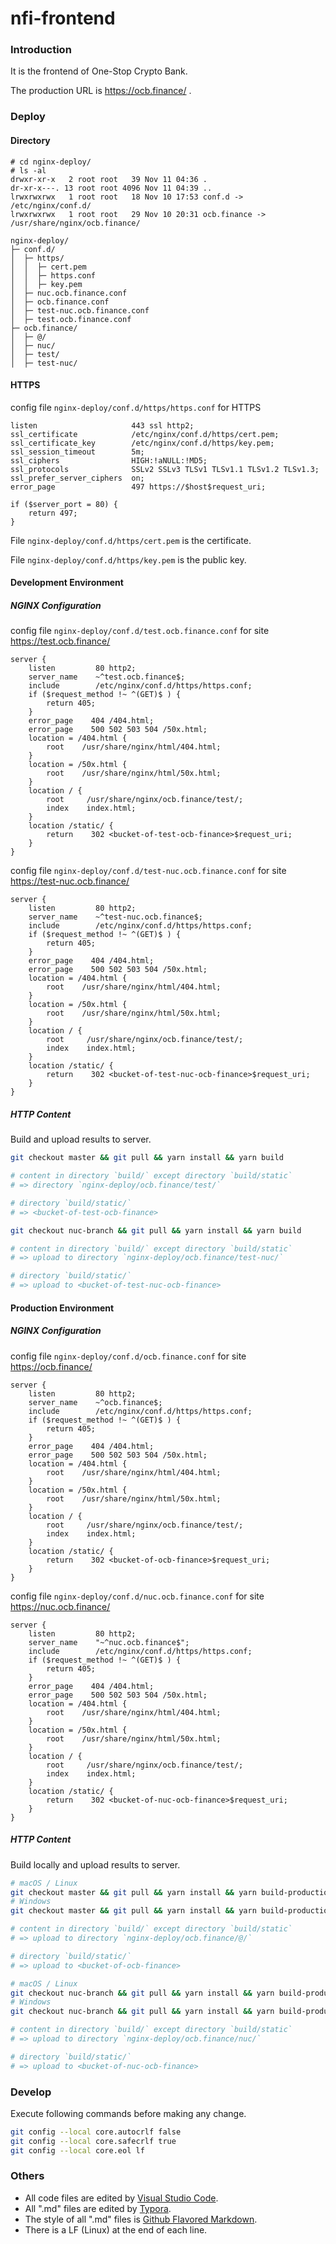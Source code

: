 # nfi-frontend

### Introduction

It is the frontend of One-Stop Crypto Bank.

The production URL is https://ocb.finance/ .

### Deploy

#### Directory

```
# cd nginx-deploy/
# ls -al
drwxr-xr-x   2 root root   39 Nov 11 04:36 .
dr-xr-x---. 13 root root 4096 Nov 11 04:39 ..
lrwxrwxrwx   1 root root   18 Nov 10 17:53 conf.d -> /etc/nginx/conf.d/
lrwxrwxrwx   1 root root   29 Nov 10 20:31 ocb.finance -> /usr/share/nginx/ocb.finance/
```

```
nginx-deploy/
├─ conf.d/
│  ├─ https/
│  │  ├─ cert.pem
│  │  ├─ https.conf
│  │  ├─ key.pem
│  ├─ nuc.ocb.finance.conf
│  ├─ ocb.finance.conf
│  ├─ test-nuc.ocb.finance.conf
│  ├─ test.ocb.finance.conf
├─ ocb.finance/
│  ├─ @/
│  ├─ nuc/
│  ├─ test/
│  ├─ test-nuc/
```

#### HTTPS

config file `nginx-deploy/conf.d/https/https.conf` for HTTPS

``` nginx
listen                     443 ssl http2;
ssl_certificate            /etc/nginx/conf.d/https/cert.pem;
ssl_certificate_key        /etc/nginx/conf.d/https/key.pem;
ssl_session_timeout        5m;
ssl_ciphers                HIGH:!aNULL:!MD5;
ssl_protocols              SSLv2 SSLv3 TLSv1 TLSv1.1 TLSv1.2 TLSv1.3;
ssl_prefer_server_ciphers  on;
error_page                 497 https://$host$request_uri;

if ($server_port = 80) {
    return 497;
}
```

File `nginx-deploy/conf.d/https/cert.pem` is the certificate.

File `nginx-deploy/conf.d/https/key.pem` is the public key.

#### Development Environment

##### NGINX Configuration

config file `nginx-deploy/conf.d/test.ocb.finance.conf` for site https://test.ocb.finance/

``` nginx
server {
    listen         80 http2;
    server_name    ~^test.ocb.finance$;
    include        /etc/nginx/conf.d/https/https.conf;
    if ($request_method !~ ^(GET)$ ) {
        return 405;
    }
    error_page    404 /404.html;
    error_page    500 502 503 504 /50x.html;
    location = /404.html {
        root    /usr/share/nginx/html/404.html;
    }
    location = /50x.html {
        root    /usr/share/nginx/html/50x.html;
    }
    location / {
        root     /usr/share/nginx/ocb.finance/test/;
        index    index.html;
    }
    location /static/ {
        return    302 <bucket-of-test-ocb-finance>$request_uri;
    }
}
```

config file `nginx-deploy/conf.d/test-nuc.ocb.finance.conf` for site https://test-nuc.ocb.finance/

``` nginx
server {
    listen         80 http2;
    server_name    ~^test-nuc.ocb.finance$;
    include        /etc/nginx/conf.d/https/https.conf;
    if ($request_method !~ ^(GET)$ ) {
        return 405;
    }
    error_page    404 /404.html;
    error_page    500 502 503 504 /50x.html;
    location = /404.html {
        root    /usr/share/nginx/html/404.html;
    }
    location = /50x.html {
        root    /usr/share/nginx/html/50x.html;
    }
    location / {
        root     /usr/share/nginx/ocb.finance/test/;
        index    index.html;
    }
    location /static/ {
        return    302 <bucket-of-test-nuc-ocb-finance>$request_uri;
    }
}
```

##### HTTP Content

Build and upload results to server.

``` sh
git checkout master && git pull && yarn install && yarn build

# content in directory `build/` except directory `build/static`
# => directory `nginx-deploy/ocb.finance/test/`

# directory `build/static/`
# => <bucket-of-test-ocb-finance>
```

``` sh
git checkout nuc-branch && git pull && yarn install && yarn build

# content in directory `build/` except directory `build/static`
# => upload to directory `nginx-deploy/ocb.finance/test-nuc/`

# directory `build/static/`
# => upload to <bucket-of-test-nuc-ocb-finance>
```

#### Production Environment

##### NGINX Configuration

config file `nginx-deploy/conf.d/ocb.finance.conf` for site https://ocb.finance/

``` nginx
server {
    listen         80 http2;
    server_name    ~^ocb.finance$;
    include        /etc/nginx/conf.d/https/https.conf;
    if ($request_method !~ ^(GET)$ ) {
        return 405;
    }
    error_page    404 /404.html;
    error_page    500 502 503 504 /50x.html;
    location = /404.html {
        root    /usr/share/nginx/html/404.html;
    }
    location = /50x.html {
        root    /usr/share/nginx/html/50x.html;
    }
    location / {
        root     /usr/share/nginx/ocb.finance/test/;
        index    index.html;
    }
    location /static/ {
        return    302 <bucket-of-ocb-finance>$request_uri;
    }
}
```

config file `nginx-deploy/conf.d/nuc.ocb.finance.conf` for site https://nuc.ocb.finance/

``` nginx
server {
    listen         80 http2;
    server_name    "~^nuc.ocb.finance$";
    include        /etc/nginx/conf.d/https/https.conf;
    if ($request_method !~ ^(GET)$ ) {
        return 405;
    }
    error_page    404 /404.html;
    error_page    500 502 503 504 /50x.html;
    location = /404.html {
        root    /usr/share/nginx/html/404.html;
    }
    location = /50x.html {
        root    /usr/share/nginx/html/50x.html;
    }
    location / {
        root     /usr/share/nginx/ocb.finance/test/;
        index    index.html;
    }
    location /static/ {
        return    302 <bucket-of-nuc-ocb-finance>$request_uri;
    }
}
```

##### HTTP Content

Build locally and upload results to server.

``` sh
# macOS / Linux
git checkout master && git pull && yarn install && yarn build-production
# Windows
git checkout master && git pull && yarn install && yarn build-production-windows

# content in directory `build/` except directory `build/static`
# => upload to directory `nginx-deploy/ocb.finance/@/`

# directory `build/static/`
# => upload to <bucket-of-ocb-finance>
```

``` sh
# macOS / Linux
git checkout nuc-branch && git pull && yarn install && yarn build-production
# Windows
git checkout nuc-branch && git pull && yarn install && yarn build-production-windows

# content in directory `build/` except directory `build/static`
# => upload to directory `nginx-deploy/ocb.finance/nuc/`

# directory `build/static/`
# => upload to <bucket-of-nuc-ocb-finance>
```

### Develop

Execute following commands before making any change.

``` sh
git config --local core.autocrlf false
git config --local core.safecrlf true
git config --local core.eol lf
```

### Others

- All code files are edited by [Visual Studio Code](https://code.visualstudio.com/).
- All ".md" files are edited by [Typora](http://typora.io/).
- The style of all ".md" files is [Github Flavored Markdown](https://guides.github.com/features/mastering-markdown/#GitHub-flavored-markdown).
- There is a LF (Linux) at the end of each line.
